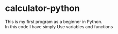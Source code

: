 # calculator-python
This is my first program as a beginner in Python.
<br>
In this code I have simply Use variables and functions 
